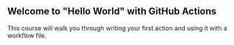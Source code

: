 ## Welcome to "Hello World" with GitHub Actions

This course will walk you through writing your first action and using it with a workflow file.
